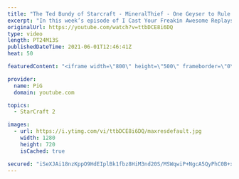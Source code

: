 ```yaml
---
title: "The Ted Bundy of Starcraft - MineralThief - One Geyser to Rule Them All - G3"
excerpt: "In this week’s episode of I Cast Your Freakin Awesome Replays (ICYFAR) players were only allowed to mine from one gas!\r \r THIS WEEKS ICYFAR CHALLENGE: \"Fakeout - Trick Your opponent with fake rushes, attacks and tech paths\". Examples: Fake cannon/bunker rush, empty drops, proxy tech that you show on"
originalUrl: https://youtube.com/watch?v=ttbDCE8i6DQ
type: video
length: PT24M13S
publishedDateTime: 2021-06-01T12:46:41Z
heat: 50

featuredContent: "<iframe width=\"800\" height=\"500\" frameborder=\"0\" src=\"https://www.youtube.com/embed/ttbDCE8i6DQ\" allow=\"accelerometer; autoplay; encrypted-media; gyroscope; picture-in-picture\" allowfullscreen></iframe>"

provider:
  name: PiG
  domain: youtube.com

topics:
  - StarCraft 2

images:
  - url: https://i.ytimg.com/vi/ttbDCE8i6DQ/maxresdefault.jpg
    width: 1280
    height: 720
    isCached: true

secured: "iSeXJAi18nzKppO9HdEIplBk1fbz8HiM3nd20S/MSWqwiP+NgcA5QyPhC0B+x7PRDdZRxVg0W2ArOH5POeOTpOMTI3jvcYl2MounxpXfKWWjpExhzE58a7ZaUqvymjzKVkOhXlomRQcilCQgOY3hvMMvja5FdwWmNB8R9E4whZK8XLWgt3625Phj5J4JYpJ/xhIxFID7xPxmy0+rZeb3+ar19PZ9EnbQvj64eBAdU4DCtiJ2DyPSb/yNArEIoQu3PmsLueqCepykn9L3ZVtGprNUBfgfNUrFKIU2dnLppui6KsBtEBVxyjdp8kNztFEtAO7JbhhVxiTRL4fcy4sExmaAzRDpnuMLzz3l+kUN5otghTyJgoSWupkWwV3ZV+uJJGzg3okrQV++DFA7GlNrluuBgP7T2BCme5uyG2DaY8Q=;v6H2XxktuvOF0Zz8D0z/+A=="
---
```



